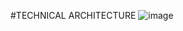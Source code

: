 #TECHNICAL ARCHITECTURE
![image](https://github.com/user-attachments/assets/92a5b60d-3da1-418a-b2f6-6aecfe8c7ebe)
